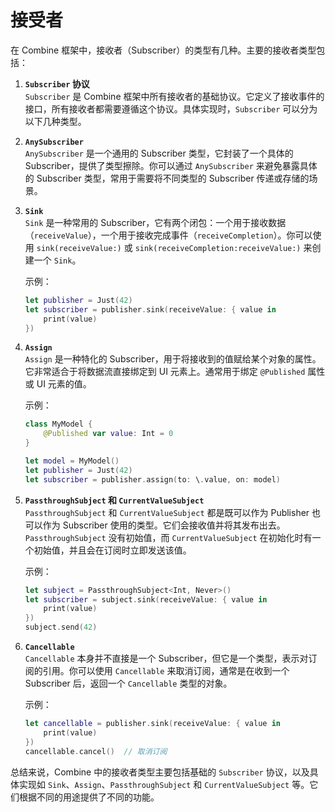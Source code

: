 # 接受者

在 Combine 框架中，接收者（Subscriber）的类型有几种。主要的接收者类型包括：

1. **`Subscriber` 协议**\
   `Subscriber` 是 Combine 框架中所有接收者的基础协议。它定义了接收事件的接口，所有接收者都需要遵循这个协议。具体实现时，`Subscriber` 可以分为以下几种类型。
2. **`AnySubscriber`**\
   `AnySubscriber` 是一个通用的 Subscriber 类型，它封装了一个具体的 Subscriber，提供了类型擦除。你可以通过 `AnySubscriber` 来避免暴露具体的 Subscriber 类型，常用于需要将不同类型的 Subscriber 传递或存储的场景。
3.  **`Sink`**\
    `Sink` 是一种常用的 Subscriber，它有两个闭包：一个用于接收数据（`receiveValue`），一个用于接收完成事件（`receiveCompletion`）。你可以使用 `sink(receiveValue:)` 或 `sink(receiveCompletion:receiveValue:)` 来创建一个 `Sink`。

    示例：

    ```swift
    let publisher = Just(42)
    let subscriber = publisher.sink(receiveValue: { value in
        print(value)
    })
    ```
4.  **`Assign`**\
    `Assign` 是一种特化的 Subscriber，用于将接收到的值赋给某个对象的属性。它非常适合于将数据流直接绑定到 UI 元素上。通常用于绑定 `@Published` 属性或 UI 元素的值。

    示例：

    ```swift
    class MyModel {
        @Published var value: Int = 0
    }

    let model = MyModel()
    let publisher = Just(42)
    let subscriber = publisher.assign(to: \.value, on: model)
    ```
5.  **`PassthroughSubject` 和 `CurrentValueSubject`**\
    `PassthroughSubject` 和 `CurrentValueSubject` 都是既可以作为 Publisher 也可以作为 Subscriber 使用的类型。它们会接收值并将其发布出去。`PassthroughSubject` 没有初始值，而 `CurrentValueSubject` 在初始化时有一个初始值，并且会在订阅时立即发送该值。

    示例：

    ```swift
    let subject = PassthroughSubject<Int, Never>()
    let subscriber = subject.sink(receiveValue: { value in
        print(value)
    })
    subject.send(42)
    ```
6.  **`Cancellable`**\
    `Cancellable` 本身并不直接是一个 Subscriber，但它是一个类型，表示对订阅的引用。你可以使用 `Cancellable` 来取消订阅，通常是在收到一个 Subscriber 后，返回一个 `Cancellable` 类型的对象。

    示例：

    ```swift
    let cancellable = publisher.sink(receiveValue: { value in
        print(value)
    })
    cancellable.cancel()  // 取消订阅
    ```

总结来说，Combine 中的接收者类型主要包括基础的 `Subscriber` 协议，以及具体实现如 `Sink`、`Assign`、`PassthroughSubject` 和 `CurrentValueSubject` 等。它们根据不同的用途提供了不同的功能。
